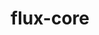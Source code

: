 ---
title: "flux-core"
layout: cache
categories: [package, develop-2023-12-17]
meta: {"versions": ["0.57.0"], "compilers": ["cce@=15.0.1", "gcc@=11.4.0", "gcc@=7.3.1", "gcc@=7.5.0", "gcc@=9.4.0", "oneapi@=2023.2.0"], "oss": ["amzn2", "rhel8", "ubuntu18.04", "ubuntu20.04"], "platforms": ["linux"], "targets": ["aarch64", "neoverse_n1", "neoverse_v1", "ppc64le", "x86_64_v3", "zen4"], "stacks": ["aws-isc", "aws-isc-aarch64", "e4s", "e4s-cray-rhel", "e4s-neoverse_v1", "e4s-oneapi", "e4s-power", "radiuss", "root"], "num_specs": 16, "num_specs_by_stack": {"root": 16, "aws-isc-aarch64": 2, "aws-isc": 1, "e4s-cray-rhel": 1, "radiuss": 1, "e4s-neoverse_v1": 3, "e4s-power": 3, "e4s": 3, "e4s-oneapi": 2}}
spec_details: [{"hash": "vzhodxz3wdhgakwmbpqpapsv757t7ydj", "compiler": "gcc@=7.3.1", "versions": ["0.57.0"], "os": "amzn2", "platform": "linux", "target": "aarch64", "variants": ["build_system=autotools", "~cuda", "~docs", "~security"], "stacks": ["root", "aws-isc-aarch64"], "size": "-", "tarball": "https://binaries.spack.io/develop-2023-12-17/build_cache/linux-amzn2-aarch64/gcc-7.3.1/flux-core-0.57.0/linux-amzn2-aarch64-gcc-7.3.1-flux-core-0.57.0-vzhodxz3wdhgakwmbpqpapsv757t7ydj.spack"}, {"hash": "ua6bcmien75iqu2cf36dco36bu2yu3dk", "compiler": "gcc@=7.3.1", "versions": ["0.57.0"], "os": "amzn2", "platform": "linux", "target": "neoverse_n1", "variants": ["build_system=autotools", "~cuda", "~docs", "~security"], "stacks": ["root", "aws-isc-aarch64"], "size": "-", "tarball": "https://binaries.spack.io/develop-2023-12-17/build_cache/linux-amzn2-neoverse_n1/gcc-7.3.1/flux-core-0.57.0/linux-amzn2-neoverse_n1-gcc-7.3.1-flux-core-0.57.0-ua6bcmien75iqu2cf36dco36bu2yu3dk.spack"}, {"hash": "fl27uiwb7shj7kvhmbhqqcgr6pxtt7lu", "compiler": "gcc@=7.3.1", "versions": ["0.57.0"], "os": "amzn2", "platform": "linux", "target": "x86_64_v3", "variants": ["build_system=autotools", "~cuda", "~docs", "~security"], "stacks": ["aws-isc", "root"], "size": "-", "tarball": "https://binaries.spack.io/develop-2023-12-17/build_cache/linux-amzn2-x86_64_v3/gcc-7.3.1/flux-core-0.57.0/linux-amzn2-x86_64_v3-gcc-7.3.1-flux-core-0.57.0-fl27uiwb7shj7kvhmbhqqcgr6pxtt7lu.spack"}, {"hash": "faghmpudazi3fneqjjhkp6xzdnzbqc3m", "compiler": "cce@=15.0.1", "versions": ["0.57.0"], "os": "rhel8", "platform": "linux", "target": "zen4", "variants": ["build_system=autotools", "~cuda", "~docs", "~security"], "stacks": ["root", "e4s-cray-rhel"], "size": "-", "tarball": "https://binaries.spack.io/develop-2023-12-17/build_cache/linux-rhel8-zen4/cce-15.0.1/flux-core-0.57.0/linux-rhel8-zen4-cce-15.0.1-flux-core-0.57.0-faghmpudazi3fneqjjhkp6xzdnzbqc3m.spack"}, {"hash": "ilxtmbl4smcvnmsupyq2nl33zr3hvdws", "compiler": "gcc@=7.5.0", "versions": ["0.57.0"], "os": "ubuntu18.04", "platform": "linux", "target": "x86_64_v3", "variants": ["build_system=autotools", "~cuda", "~docs", "~security"], "stacks": ["root", "radiuss"], "size": "-", "tarball": "https://binaries.spack.io/develop-2023-12-17/build_cache/linux-ubuntu18.04-x86_64_v3/gcc-7.5.0/flux-core-0.57.0/linux-ubuntu18.04-x86_64_v3-gcc-7.5.0-flux-core-0.57.0-ilxtmbl4smcvnmsupyq2nl33zr3hvdws.spack"}, {"hash": "pm4iyqeovtlh3u737tlsly4aehdhkydg", "compiler": "gcc@=11.4.0", "versions": ["0.57.0"], "os": "ubuntu20.04", "platform": "linux", "target": "neoverse_v1", "variants": ["build_system=autotools", "~cuda", "~docs", "~security"], "stacks": ["root", "e4s-neoverse_v1"], "size": "-", "tarball": "https://binaries.spack.io/develop-2023-12-17/build_cache/linux-ubuntu20.04-neoverse_v1/gcc-11.4.0/flux-core-0.57.0/linux-ubuntu20.04-neoverse_v1-gcc-11.4.0-flux-core-0.57.0-pm4iyqeovtlh3u737tlsly4aehdhkydg.spack"}, {"hash": "n4p6izfywucjln4frg3xr722on3dmclq", "compiler": "gcc@=11.4.0", "versions": ["0.57.0"], "os": "ubuntu20.04", "platform": "linux", "target": "neoverse_v1", "variants": ["build_system=autotools", "+cuda", "~docs", "~security"], "stacks": ["root", "e4s-neoverse_v1"], "size": "-", "tarball": "https://binaries.spack.io/develop-2023-12-17/build_cache/linux-ubuntu20.04-neoverse_v1/gcc-11.4.0/flux-core-0.57.0/linux-ubuntu20.04-neoverse_v1-gcc-11.4.0-flux-core-0.57.0-n4p6izfywucjln4frg3xr722on3dmclq.spack"}, {"hash": "xiqd7pnndfnprbtv3x2kc2oxenkyfhdh", "compiler": "gcc@=11.4.0", "versions": ["0.57.0"], "os": "ubuntu20.04", "platform": "linux", "target": "neoverse_v1", "variants": ["build_system=autotools", "~cuda", "~docs", "~security"], "stacks": ["root", "e4s-neoverse_v1"], "size": "-", "tarball": "https://binaries.spack.io/develop-2023-12-17/build_cache/linux-ubuntu20.04-neoverse_v1/gcc-11.4.0/flux-core-0.57.0/linux-ubuntu20.04-neoverse_v1-gcc-11.4.0-flux-core-0.57.0-xiqd7pnndfnprbtv3x2kc2oxenkyfhdh.spack"}, {"hash": "g4pyiqtvuu2npegmjt6hwcengjw7cuo4", "compiler": "gcc@=9.4.0", "versions": ["0.57.0"], "os": "ubuntu20.04", "platform": "linux", "target": "ppc64le", "variants": ["build_system=autotools", "~cuda", "~docs", "~security"], "stacks": ["root", "e4s-power"], "size": "-", "tarball": "https://binaries.spack.io/develop-2023-12-17/build_cache/linux-ubuntu20.04-ppc64le/gcc-9.4.0/flux-core-0.57.0/linux-ubuntu20.04-ppc64le-gcc-9.4.0-flux-core-0.57.0-g4pyiqtvuu2npegmjt6hwcengjw7cuo4.spack"}, {"hash": "2kolp2ntmtyw4q2gpmuoxkpnvfikly7k", "compiler": "gcc@=9.4.0", "versions": ["0.57.0"], "os": "ubuntu20.04", "platform": "linux", "target": "ppc64le", "variants": ["build_system=autotools", "+cuda", "~docs", "~security"], "stacks": ["root", "e4s-power"], "size": "-", "tarball": "https://binaries.spack.io/develop-2023-12-17/build_cache/linux-ubuntu20.04-ppc64le/gcc-9.4.0/flux-core-0.57.0/linux-ubuntu20.04-ppc64le-gcc-9.4.0-flux-core-0.57.0-2kolp2ntmtyw4q2gpmuoxkpnvfikly7k.spack"}, {"hash": "6l6nnv3xrmunxkrxqxgx7bute536h476", "compiler": "gcc@=9.4.0", "versions": ["0.57.0"], "os": "ubuntu20.04", "platform": "linux", "target": "ppc64le", "variants": ["build_system=autotools", "~cuda", "~docs", "~security"], "stacks": ["root", "e4s-power"], "size": "-", "tarball": "https://binaries.spack.io/develop-2023-12-17/build_cache/linux-ubuntu20.04-ppc64le/gcc-9.4.0/flux-core-0.57.0/linux-ubuntu20.04-ppc64le-gcc-9.4.0-flux-core-0.57.0-6l6nnv3xrmunxkrxqxgx7bute536h476.spack"}, {"hash": "w74k7w7hzgkm2sm3ye7vi4bsbtcd4o4e", "compiler": "gcc@=11.4.0", "versions": ["0.57.0"], "os": "ubuntu20.04", "platform": "linux", "target": "x86_64_v3", "variants": ["build_system=autotools", "~cuda", "~docs", "~security"], "stacks": ["root", "e4s"], "size": "-", "tarball": "https://binaries.spack.io/develop-2023-12-17/build_cache/linux-ubuntu20.04-x86_64_v3/gcc-11.4.0/flux-core-0.57.0/linux-ubuntu20.04-x86_64_v3-gcc-11.4.0-flux-core-0.57.0-w74k7w7hzgkm2sm3ye7vi4bsbtcd4o4e.spack"}, {"hash": "cthqck7jfzgkzskmjkcred7guzjndxpg", "compiler": "gcc@=11.4.0", "versions": ["0.57.0"], "os": "ubuntu20.04", "platform": "linux", "target": "x86_64_v3", "variants": ["build_system=autotools", "+cuda", "~docs", "~security"], "stacks": ["root", "e4s"], "size": "-", "tarball": "https://binaries.spack.io/develop-2023-12-17/build_cache/linux-ubuntu20.04-x86_64_v3/gcc-11.4.0/flux-core-0.57.0/linux-ubuntu20.04-x86_64_v3-gcc-11.4.0-flux-core-0.57.0-cthqck7jfzgkzskmjkcred7guzjndxpg.spack"}, {"hash": "zifqmfzugndld342f76attwpqmjjzesi", "compiler": "gcc@=11.4.0", "versions": ["0.57.0"], "os": "ubuntu20.04", "platform": "linux", "target": "x86_64_v3", "variants": ["build_system=autotools", "~cuda", "~docs", "~security"], "stacks": ["root", "e4s"], "size": "-", "tarball": "https://binaries.spack.io/develop-2023-12-17/build_cache/linux-ubuntu20.04-x86_64_v3/gcc-11.4.0/flux-core-0.57.0/linux-ubuntu20.04-x86_64_v3-gcc-11.4.0-flux-core-0.57.0-zifqmfzugndld342f76attwpqmjjzesi.spack"}, {"hash": "v6524pmwt3gih4agwyjvkn4pz6yaoujy", "compiler": "oneapi@=2023.2.0", "versions": ["0.57.0"], "os": "ubuntu20.04", "platform": "linux", "target": "x86_64_v3", "variants": ["build_system=autotools", "~cuda", "~docs", "~security"], "stacks": ["e4s-oneapi", "root"], "size": "-", "tarball": "https://binaries.spack.io/develop-2023-12-17/build_cache/linux-ubuntu20.04-x86_64_v3/oneapi-2023.2.0/flux-core-0.57.0/linux-ubuntu20.04-x86_64_v3-oneapi-2023.2.0-flux-core-0.57.0-v6524pmwt3gih4agwyjvkn4pz6yaoujy.spack"}, {"hash": "4k57ycd5gkwhrnpzwfw3f26rfxkjxt2d", "compiler": "oneapi@=2023.2.0", "versions": ["0.57.0"], "os": "ubuntu20.04", "platform": "linux", "target": "x86_64_v3", "variants": ["build_system=autotools", "~cuda", "~docs", "~security"], "stacks": ["e4s-oneapi", "root"], "size": "-", "tarball": "https://binaries.spack.io/develop-2023-12-17/build_cache/linux-ubuntu20.04-x86_64_v3/oneapi-2023.2.0/flux-core-0.57.0/linux-ubuntu20.04-x86_64_v3-oneapi-2023.2.0-flux-core-0.57.0-4k57ycd5gkwhrnpzwfw3f26rfxkjxt2d.spack"}]
---